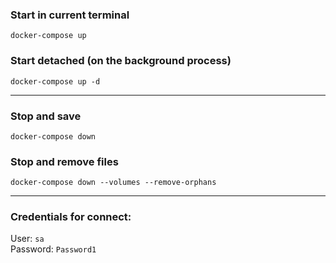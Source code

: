 ### Start in current terminal
```
docker-compose up
```

### Start detached (on the background process)
```
docker-compose up -d
```
____

### Stop and save
```
docker-compose down 
```
### Stop and remove files
```
docker-compose down --volumes --remove-orphans
```
____

### Credentials for connect:
User: ```sa```  
Password: ```Password1```
